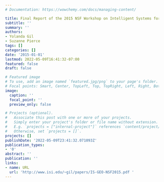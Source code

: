 ```yaml
---
# Documentation: https://wowchemy.com/docs/managing-content/

title: Final Report of the 2015 NSF Workshop on Intelligent Systems for Geosciences
subtitle: ''
summary: ''
authors:
- Yolanda Gil
- Suzanne Pierce
tags: []
categories: []
date: '2015-01-01'
lastmod: 2022-05-09T16:41:32-07:00
featured: false
draft: false

# Featured image
# To use, add an image named `featured.jpg/png` to your page's folder.
# Focal points: Smart, Center, TopLeft, Top, TopRight, Left, Right, BottomLeft, Bottom, BottomRight.
image:
  caption: ''
  focal_point: ''
  preview_only: false

# Projects (optional).
#   Associate this post with one or more of your projects.
#   Simply enter your project's folder or file name without extension.
#   E.g. `projects = ["internal-project"]` references `content/project/deep-learning/index.md`.
#   Otherwise, set `projects = []`.
projects: []
publishDate: '2022-05-09T23:41:32.071093Z'
publication_types:
- '0'
abstract: ''
publication: ''
links:
- name: URL
  url: 'http://www.isi.edu/~gil/papers/IS-GEO-NSF2015.pdf '
---
```

